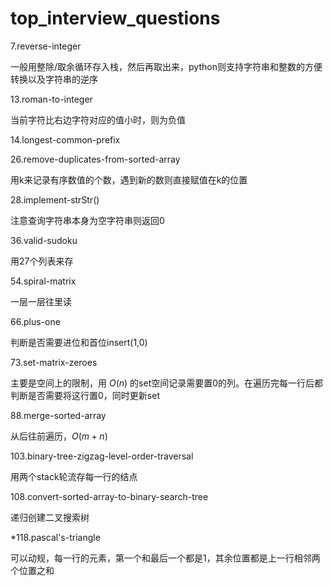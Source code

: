 # top_interview_questions
7.reverse-integer

一般用整除/取余循环存入栈，然后再取出来，python则支持字符串和整数的方便转换以及字符串的逆序



13.roman-to-integer

当前字符比右边字符对应的值小时，则为负值



14.longest-common-prefix



26.remove-duplicates-from-sorted-array

用k来记录有序数值的个数，遇到新的数则直接赋值在k的位置



28.implement-strStr()

注意查询字符串本身为空字符串则返回0



36.valid-sudoku

用27个列表来存



54.spiral-matrix

一层一层往里读



66.plus-one

判断是否需要进位和首位insert(1,0)



73.set-matrix-zeroes

主要是空间上的限制，用 $O(n)$ 的set空间记录需要置0的列。在遍历完每一行后都判断是否需要将这行置0，同时更新set



88.merge-sorted-array

从后往前遍历，$O(m+n)$



103.binary-tree-zigzag-level-order-traversal

用两个stack轮流存每一行的结点



108.convert-sorted-array-to-binary-search-tree

递归创建二叉搜索树



*118.pascal's-triangle

可以动规，每一行的元素，第一个和最后一个都是1，其余位置都是上一行相邻两个位置之和